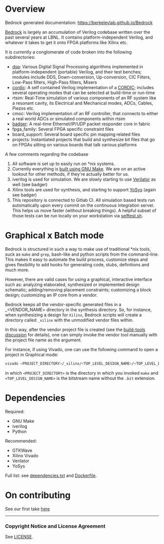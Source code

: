 Overview
========

Bedrock generated documentation: https://berkeleylab.github.io/Bedrock

[Bedrock](https://gitlab.lbl.gov/hdl-libraries/bedrock) is largely an accumulation
of Verilog codebase written over the past several years at LBNL. It contains
platform-independent Verilog, and whatever it takes to get it onto FPGA platforms like Xilinx etc.

It is currently a conglomerate of code broken into the following subdirectories:

* [dsp](dsp): Various Digital Signal Processing algorithms
implemented in platform-independent (portable) Verilog, and their test benches;
modules include DDS, Down-conversion, Up-conversion, CIC Filters,
Low-Pass filters, High-Pass filters, Mixers
* [cordic](cordic): A self contained Verilog implementation of a
[CORDIC](https://en.wikipedia.org/wiki/CORDIC);
includes several operating modes that can be selected at build-time or run-time
* rtsim: Real-Time simulation of various components of an RF system like a
resonant cavity, its Electrical and Mechanical modes, ADCs, Cables, Piezos etc.
* cmoc: Verilog implementation of an RF controller, that connects to either a
real world ADCs or simulated components within rtsim
* [badger](badger): A real-time Ethernet/IP/UDP packet responder core in fabric
* fpga_family: Several FPGA specific constraint files
* board_support: Several board specific pin mapping related files
* projects: Instantiated projects that build and synthesize bit files that go on
FPGAs sitting on various boards that talk various platforms


A few comments regarding the codebase

1. All software is set up to easily run on *nix systems.
2. Currently everything is [built using GNU Make](build-tools/makefile.md).
We are on an active lookout for other methods, if they're actually better for us.
3. iverilog is used for simulation. We are slowly starting to use [Verilator](https://www.veripool.org/wiki/verilator) as well
(see badger)
4. Xilinx tools are used for synthesis, and starting to support [YoSys](http://www.clifford.at/yosys/) (again see badger)
5. This repository is connected to Gitlab CI. All simulation based tests run
automatically upon every commit on the continuous integration server. This helps
us move faster (without breaking things).  A helpful subset of those tests
can be run locally on your workstation via [selftest.sh](selftest.sh).


Graphical x Batch mode
======================

Bedrock is structured in such a way to make use of traditional *nix
tools, suck as `make` and `grep`, bash-like and python scripts from the
command-line. This makes it easy to automate the build process, customize
steps and gives flexibility to add hooks for generating code, stubs,
definitions and much more.

However, there are valid cases for using a graphical, interactive
interface such as: analyzing elaborated, synthesized or implemented
design schematic; adding/removing placement constraints;
customizing a block design; customizing an IP core from a vendor.

Bedrock keeps all the vendor-specific generated files in a _<VENDOR_NAME>
directory in the synthesis directory. So, for instance, when synthesizing
a design for `Xilinx`, Bedrock scripts will create a directory called
`_xilinx` with the unmodified vendor files within.

In this way, after the vendor project file is created (see the [build-tools discussion](build-tools/makefile.md) for details), one can simply invoke the
vendor tool manually with the project file name as the argument.

For instance, if using Vivado, one can use the following command
to open a project in Graphical mode:

```bash
vivado <PROJECT_DIRECTORY>/_xilinx/<TOP_LEVEL_DESIGN_NAME>/<TOP_LEVEL_DESIGN_NAME>.xpr
```

in which `<PROJECT_DIRECTORY>` is the directory in which you invoked
`make` and `<TOP_LEVEL_DESIGN_NAME>` is the bitstream name without the
`.bit` extension.

Dependencies
============

Required:

*  GNU Make
*  iverilog
*  Python

Recommended:

*  GTKWave
*  Xilinx Vivado
*  Verilator
*  YoSys

Full list: see [dependencies.txt](dependencies.txt) and [Dockerfile](Dockerfile).

On contributing
===============
See our first take [here](guidelines/CONTRIBUTING.md)

************************************************************************************


### Copyright Notice and License Agreement

See [LICENSE](LICENSE.md).
